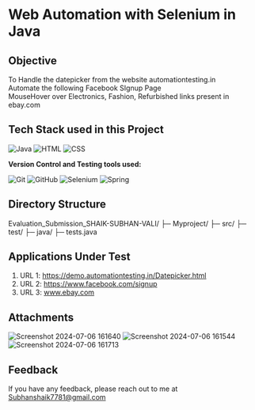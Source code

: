 # Web Automation with Selenium in Java

## Objective

To Handle the datepicker from the website automationtesting.in
<br>
Automate the following Facebook SIgnup Page 
<br>
MouseHover over Electronics, Fashion, Refurbished links present in ebay.com 

## Tech Stack used in this Project

<img alt="Java" src="https://img.shields.io/badge/Java-F7DF1E?logo=java&logoColor=white&style=flat" />
<img alt="HTML" src="https://img.shields.io/badge/HTML-E34F26?logo=html5&logoColor=white&style=flat" />
<img alt="CSS" src="https://img.shields.io/badge/CSS-1572B6?logo=css3&logoColor=white&style=flat" />

**Version Control and Testing tools used:**

<img alt="Git" src="https://img.shields.io/badge/Git-F05032?logo=git&logoColor=white&style=flat" />
<img alt="GitHub" src="https://img.shields.io/badge/GitHub-181717?logo=github&logoColor=white&style=flat" />
<img alt="Selenium" src="https://img.shields.io/badge/Selenium-17202C?logo=selenium&logoColor=white&style=flat" />
<img alt="Spring" src="https://img.shields.io/badge/Spring-007ACC?logo=spring&logoColor=white&style=flat" />

## Directory Structure
Evaluation_Submission_SHAIK-SUBHAN-VALI/
├─ Myproject/
├─ src/
├─ test/
├─ java/
├─ tests.java

## Applications Under Test 

1.  URL 1: https://demo.automationtesting.in/Datepicker.html
2.  URL 2: https://www.facebook.com/signup
3.  URL 3: www.ebay.com


## Attachments
![Screenshot 2024-07-06 161640](https://github.com/Shaik-Subhan-Vali/Evaluation_Submission_shaiksubhanvali/assets/170219220/7a8389c9-0139-4910-a689-a013d9ae64b3)
![Screenshot 2024-07-06 161544](https://github.com/Shaik-Subhan-Vali/Evaluation_Submission_shaiksubhanvali/assets/170219220/8ab3cf5c-6557-45e0-ba10-5225d3684d55)
![Screenshot 2024-07-06 161713](https://github.com/Shaik-Subhan-Vali/Evaluation_Submission_shaiksubhanvali/assets/170219220/798064b8-da9c-4c76-89e8-a3ab24de24c8)


## Feedback

If you have any feedback, please reach out to me at Subhanshaik7781@gmail.com








